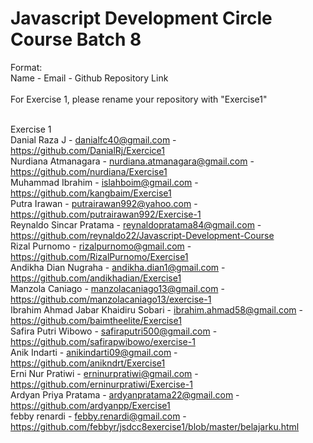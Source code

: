 # Javascript Development Circle Course Batch 8
Format: <br/>
Name - Email - Github Repository Link <br/>
<br/>
For Exercise 1, please rename your repository with "Exercise1" <br/>
<br/>

Exercise 1 <br/>
Danial Raza J - danialfc40@gmail.com - https://github.com/DanialRj/Exercice1 <br/>
Nurdiana Atmanagara - nurdiana.atmanagara@gmail.com - https://github.com/nurdiana/Exercise1 <br/>
Muhammad Ibrahim - islahboim@gmail.com - https://github.com/kangbaim/Exercise1 <br/>
Putra Irawan - putrairawan992@yahoo.com - https://github.com/putrairawan992/Exercise-1 <br/>
Reynaldo Sincar Pratama - reynaldopratama84@gmail.com - https://github.com/reynaldo22/Javascript-Development-Course <br/>
Rizal Purnomo - rizalpurnomo@gmail.com - https://github.com/RizalPurnomo/Exercise1 <br/>
Andikha Dian Nugraha - andikha.dian1@gmail.com - https://github.com/andikhadian/Exercise1 <br/>
Manzola Caniago - manzolacaniago13@gmail.com - https://github.com/manzolacaniago13/exercise-1 <br/>
Ibrahim Ahmad Jabar Khaidiru Sobari - ibrahim.ahmad58@gmail.com - https://github.com/baimtheelite/Exercise1 <br/>
Safira Putri Wibowo - safiraputri500@gmail.com - https://github.com/safirapwibowo/exercise-1 <br/>
Anik Indarti - anikindarti09@gmail.com - https://github.com/anikndrt/Exercise1 </br>
Erni Nur Pratiwi - erninurpratiwi@gmail.com - https://github.com/erninurpratiwi/Exercise-1 <br/>
Ardyan Priya Pratama - ardyanpratama22@gmail.com - https://github.com/ardyanpp/Exercise1 <br/>
febby renardi - febby.renardi@gmail.com - https://github.com/febbyr/jsdcc8exercise1/blob/master/belajarku.html  <br/>
